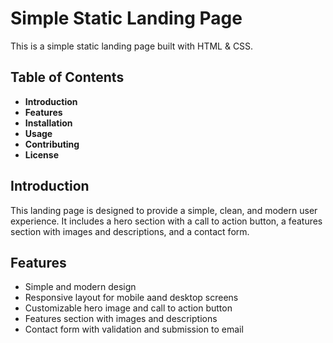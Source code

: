# Simple Static Landing Page

This is a simple static landing page built with HTML & CSS.

## Table of Contents

- **Introduction**
- **Features**
- **Installation**
- **Usage**
- **Contributing**
- **License**

## Introduction

This landing page is designed to provide a simple, clean, and modern user experience. It includes a hero section with a call to action button, a features section with images and descriptions, and a contact form.

## Features

- Simple and modern design
- Responsive layout for mobile aand desktop screens
- Customizable hero image and call to action button
- Features section with images and descriptions
- Contact form with validation and submission to email
